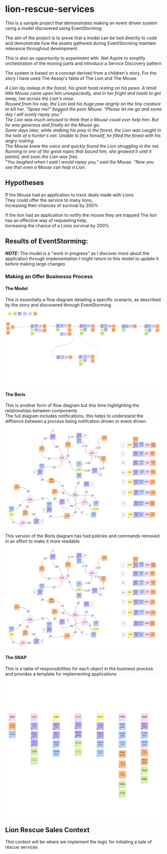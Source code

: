 # lion-rescue-services
This is a sample project that demonstrates making an event driven system using a model discovered using EventStorming

The aim of the project is to prove that a model can be tied directly to code and demonstrate how the assets gathered during EventStorming maintain relevance throughout development.

This is also an opportunity to experiment with .Net Aspire to simplify orchestration of the moving parts and introduce a Service Discovery pattern


The system is based on a concept derived from a children's story. For the story I have used The Aesop's fable of The Lion and The Mouse  

*A Lion lay asleep in the forest, his great head resting on his paws. A timid little Mouse came upon him unexpectedly, and in her fright and haste to get away, ran across the Lion's nose.  
Roused from his nap, the Lion laid his huge paw angrily on the tiny creature to kill her. "Spare me!" begged the poor Mouse. "Please let me go and some day I will surely repay you."   
The Lion was much amused to think that a Mouse could ever help him. But he was generous and finally let the Mouse go.   
Some days later, while stalking his prey in the forest, the Lion was caught in the toils of a hunter's net. Unable to free himself, he filled the forest with his angry roaring.   
The Mouse knew the voice and quickly found the Lion struggling in the net. Running to one of the great ropes that bound him, she gnawed it until it parted, and soon the Lion was free.   
"You laughed when I said I would repay you," said the Mouse. "Now you see that even a Mouse can help a Lion.*   

## Hypotheses
If the Mouse had an application to track deals made with Lions   
They could offer the service to many lions,   
Increasing their chances of survival by 200%  

If the lion had an application to notify the mouse they are trapped
The lion has an effective way of requesting help,   
Increasing the chance of a Lions survival by 200%  

## Results of EventStorming:
**_NOTE:_** The model is a "work in progress" as I discover more about the application through implementation I might return to this model to update it before making large changes

### Making an Offer Businesss Process
#### The Model
This is essentially a flow diagram detailing a specific scenario, as described by the story and discovered through EventStorming
![image](MakeAnOffer-Model.jpg)

#### The Boris
This is another form of flow diagram but this time highlighting the relationships between components   
The full diagram includes notifications, this helps to understand the diffrence between a process being notifcation driven or event driven
![image](MakeAnOffer-Boris.jpg)

This version of the Boris diagram has had policies and commands removed in an effort to make it more readable
![image](MakeAnOffer-Boris.jpg)

#### The SNAP
This is a table of responsibilities for each object in the business process and provides a template for implementing applications
![image](MakeAnOffer-SNAP.jpg)

## Lion Rescue Sales Context
This context will be where we implement the logic for initiating a sale of rescue services
